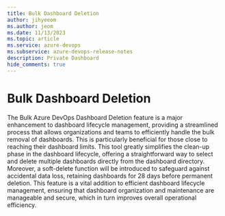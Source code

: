 ```yaml
---
title: Bulk Dashboard Deletion
author: jihyeeom
ms.author: jeom
ms.date: 11/13/2023
ms.topic: article
ms.service: azure-devops
ms.subservice: azure-devops-release-notes
description: Private Dashboard
hide_comments: true 
---
```


# Bulk Dashboard Deletion

The Bulk Azure DevOps Dashboard Deletion feature is a major enhancement to dashboard lifecycle management, providing a streamlined process that allows organizations and teams to efficiently handle the bulk removal of dashboards. This is particularly beneficial for those close to reaching their dashboard limits. This tool greatly simplifies the clean-up phase in the dashboard lifecycle, offering a straightforward way to select and delete multiple dashboards directly from the dashboard directory. Moreover, a soft-delete function will be introduced to safeguard against accidental data loss, retaining dashboards for 28 days before permanent deletion. This feature is a vital addition to efficient dashboard lifecycle management, ensuring that dashboard organization and maintenance are manageable and secure, which in turn improves overall operational efficiency.  
